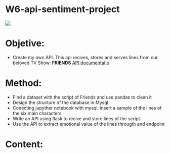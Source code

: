 # W6-api-sentiment-project

![](https://media1.popsugar-assets.com/files/thumbor/CSTJRBzkQILxTqJfq761vtkDnnQ/fit-in/1024x1024/filters:format_auto-!!-:strip_icc-!!-/2014/07/28/928/n/1922283/6f2bf2d182bef221_orig-21241971/i/When-She-Harnesses-Her-Star-Power.gif)

# Objetive:

- Create my own API. This api recives, stores and serves lines from our beloved TV Show: **FRIENDS**
[API documentatio](https://github.com/data2021oct/W6-api-sentiment-project/blob/main/api_documentation.md)

# Method:
- Find a dataset with the script of Friends and use pandas to clean it
- Design the structure of the database in Mysql
- Conecting jupyther notebook with mysql, insert a sample of the lines of the six main characters.
- Write an API using flask to recive and store lines of the script.
- Use the API to extract emotional value of the lines througth and endpoint

# Content:

